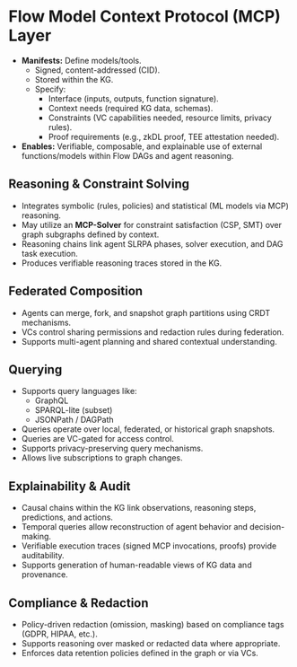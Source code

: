 
# Flow Model Context Protocol (MCP) Layer

*   **Manifests:** Define models/tools.
    *   Signed, content-addressed (CID).
    *   Stored within the KG.
    *   Specify:
        *   Interface (inputs, outputs, function signature).
        *   Context needs (required KG data, schemas).
        *   Constraints (VC capabilities needed, resource limits, privacy rules).
        *   Proof requirements (e.g., zkDL proof, TEE attestation needed).
*   **Enables:** Verifiable, composable, and explainable use of external functions/models within Flow DAGs and agent reasoning.

## Reasoning & Constraint Solving

*   Integrates symbolic (rules, policies) and statistical (ML models via MCP) reasoning.
*   May utilize an **MCP-Solver** for constraint satisfaction (CSP, SMT) over graph subgraphs defined by context.
*   Reasoning chains link agent SLRPA phases, solver execution, and DAG task execution.
*   Produces verifiable reasoning traces stored in the KG.

## Federated Composition

*   Agents can merge, fork, and snapshot graph partitions using CRDT mechanisms.
*   VCs control sharing permissions and redaction rules during federation.
*   Supports multi-agent planning and shared contextual understanding.

## Querying

*   Supports query languages like:
    *   GraphQL
    *   SPARQL-lite (subset)
    *   JSONPath / DAGPath
*   Queries operate over local, federated, or historical graph snapshots.
*   Queries are VC-gated for access control.
*   Supports privacy-preserving query mechanisms.
*   Allows live subscriptions to graph changes.

## Explainability & Audit

*   Causal chains within the KG link observations, reasoning steps, predictions, and actions.
*   Temporal queries allow reconstruction of agent behavior and decision-making.
*   Verifiable execution traces (signed MCP invocations, proofs) provide auditability.
*   Supports generation of human-readable views of KG data and provenance.

## Compliance & Redaction

*   Policy-driven redaction (omission, masking) based on compliance tags (GDPR, HIPAA, etc.).
*   Supports reasoning over masked or redacted data where appropriate.
*   Enforces data retention policies defined in the graph or via VCs.
